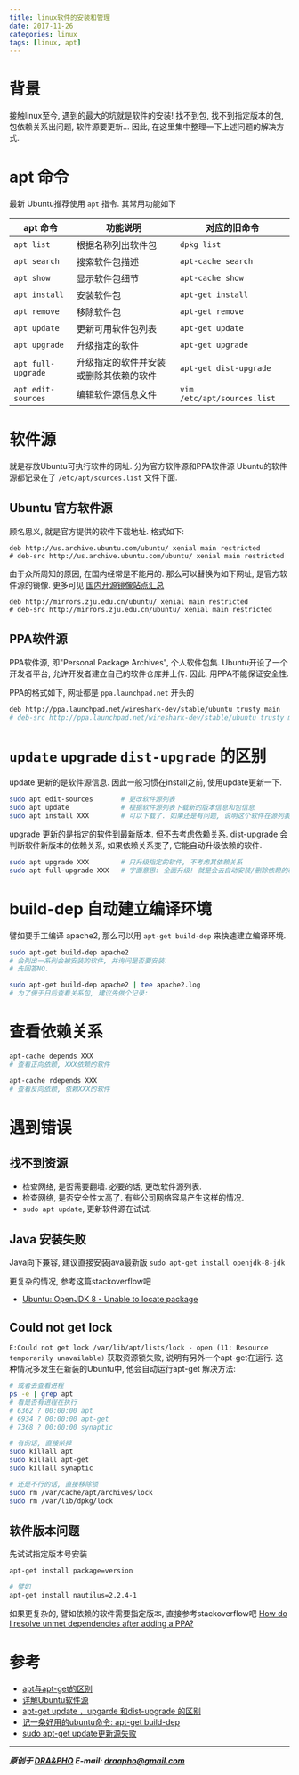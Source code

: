 ```yaml
---
title: linux软件的安装和管理
date: 2017-11-26
categories: linux
tags: [linux, apt]
---
```


# 背景

接触linux至今, 遇到的最大的坑就是软件的安装!
找不到包, 找不到指定版本的包, 包依赖关系出问题, 软件源要更新...
因此, 在这里集中整理一下上述问题的解决方式.


# apt 命令
最新 Ubuntu推荐使用 `apt` 指令. 其常用功能如下

| apt 命令             | 功能说明              | 对应的旧命令                      |
| ------------------ | ----------------- | --------------------------- |
| `apt list`         | 根据名称列出软件包         | `dpkg list`                 |
| `apt search`       | 搜索软件包描述           | `apt-cache search`          |
| `apt show`         | 显示软件包细节           | `apt-cache show`            |
| `apt install`      | 安装软件包             | `apt-get install`           |
| `apt remove`       | 移除软件包             | `apt-get remove`            |
| `apt update`       | 更新可用软件包列表         | `apt-get update`            |
| `apt upgrade`      | 升级指定的软件  | `apt-get upgrade`           |
| `apt full-upgrade` | 升级指定的软件并安装或删除其依赖的软件 | `apt-get dist-upgrade`      |
| `apt edit-sources` | 编辑软件源信息文件         | `vim /etc/apt/sources.list` |

# 软件源

就是存放Ubuntu可执行软件的网址. 分为官方软件源和PPA软件源
Ubuntu的软件源都记录在了 `/etc/apt/sources.list` 文件下面.

## Ubuntu 官方软件源

顾名思义, 就是官方提供的软件下载地址. 格式如下:
```
deb http://us.archive.ubuntu.com/ubuntu/ xenial main restricted
# deb-src http://us.archive.ubuntu.com/ubuntu/ xenial main restricted
```

由于众所周知的原因, 在国内经常是不能用的. 那么可以替换为如下网址, 是官方软件源的镜像.
更多可见 [国内开源镜像站点汇总](https://segmentfault.com/a/1190000000375848)
```
deb http://mirrors.zju.edu.cn/ubuntu/ xenial main restricted
# deb-src http://mirrors.zju.edu.cn/ubuntu/ xenial main restricted
```

## PPA软件源

PPA软件源, 即"Personal Package Archives", 个人软件包集.
Ubuntu开设了一个开发者平台, 允许开发者建立自己的软件仓库并上传.
因此, 用PPA不能保证安全性.

PPA的格式如下, 网址都是 `ppa.launchpad.net` 开头的

``` bash
deb http://ppa.launchpad.net/wireshark-dev/stable/ubuntu trusty main
# deb-src http://ppa.launchpad.net/wireshark-dev/stable/ubuntu trusty main
```

# `update` `upgrade` `dist-upgrade` 的区别

update 更新的是软件源信息. 因此一般习惯在install之前, 使用update更新一下.

``` bash
sudo apt edit-sources       # 更改软件源列表
sudo apt update             # 根据软件源列表下载新的版本信息和包信息
sudo apt install XXX        # 可以下载了. 如果还是有问题, 说明这个软件在源列表中不存在或者是网络问题.
```

upgrade 更新的是指定的软件到最新版本. 但不去考虑依赖关系.
dist-upgrade 会判断软件新版本的依赖关系, 如果依赖关系变了, 它能自动升级依赖的软件.
``` bash
sudo apt upgrade XXX        # 只升级指定的软件, 不考虑其依赖关系
sudo apt full-upgrade XXX   # 字面意思: 全面升级! 就是会去自动安装/删除依赖的软件.
```

# build-dep 自动建立编译环境

譬如要手工编译 apache2, 那么可以用 `apt-get build-dep` 来快速建立编译环境.

``` bash
sudo apt-get build-dep apache2
# 会列出一系列会被安装的软件, 并询问是否要安装.
# 先回答NO.

sudo apt-get build-dep apache2 | tee apache2.log 
# 为了便于日后查看关系包, 建议先做个记录:
```

# 查看依赖关系

```bash
apt-cache depends XXX
# 查看正向依赖, XXX依赖的软件

apt-cache rdepends XXX
# 查看反向依赖, 依赖XXX的软件
```


# 遇到错误

## 找不到资源
- 检查网络, 是否需要翻墙. 必要的话, 更改软件源列表.
- 检查网络, 是否安全性太高了. 有些公司网络容易产生这样的情况.
- `sudo apt update`, 更新软件源在试试.


## Java 安装失败
Java向下兼容, 建议直接安装java最新版
`sudo apt-get install openjdk-8-jdk`

更复杂的情况, 参考这篇stackoverflow吧
- [Ubuntu: OpenJDK 8 - Unable to locate package](https://stackoverflow.com/questions/32942023/ubuntu-openjdk-8-unable-to-locate-package)


## Could not get lock 

`E:Could not get lock /var/lib/apt/lists/lock - open (11: Resource temporarily unavailable)`
获取资源锁失败, 说明有另外一个apt-get在运行. 这种情况多发生在新装的Ubuntu中, 他会自动运行apt-get
解决方法:
``` bash
# 或者去查看进程
ps -e | grep apt
# 看是否有进程在执行
# 6362 ? 00:00:00 apt
# 6934 ? 00:00:00 apt-get
# 7368 ? 00:00:00 synaptic

# 有的话, 直接杀掉
sudo killall apt
sudo killall apt-get
sudo killall synaptic

# 还是不行的话, 直接移除锁
sudo rm /var/cache/apt/archives/lock
sudo rm /var/lib/dpkg/lock
```

## 软件版本问题

先试试指定版本号安装

``` bash
apt-get install package=version

# 譬如
apt-get install nautilus=2.2.4-1
```

如果更复杂的, 譬如依赖的软件需要指定版本, 直接参考stackoverflow吧
[How do I resolve unmet dependencies after adding a PPA?](https://askubuntu.com/questions/140246/how-do-i-resolve-unmet-dependencies-after-adding-a-ppa)


# 参考
- [apt与apt-get的区别](http://www.jianshu.com/p/3dad50f452b6)
- [详解Ubuntu软件源](http://www.jianshu.com/p/57a91bc0c594)
- [apt-get update ，upgarde 和dist-upgrade 的区别](http://blog.csdn.net/wangyezi19930928/article/details/54928201)
- [记一条好用的ubuntu命令: apt-get build-dep](http://blog.csdn.net/mifangdebaise/article/details/50553596)
- [sudo apt-get update更新源失败](http://blog.csdn.net/zwjsatan/article/details/8101712)


----------

***原创于 [DRA&PHO](https://draapho.github.io/) E-mail: draapho@gmail.com***